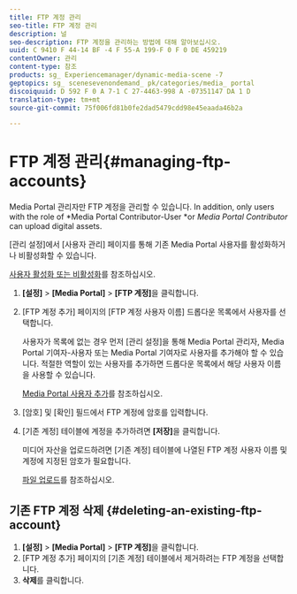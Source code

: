 ```yaml
---
title: FTP 계정 관리
seo-title: FTP 계정 관리
description: 널
seo-description: FTP 계정을 관리하는 방법에 대해 알아보십시오.
uuid: C 9410 F 44-14 BF -4 F 55-A 199-F 0 F 0 DE 459219
contentOwner: 관리
content-type: 참조
products: sg_ Experiencemanager/dynamic-media-scene -7
geptopics: sg_ scenesevenondemand_ pk/categories/media_ portal
discoiquuid: D 592 F 0 A 7-1 C 27-4463-998 A -07351147 DA 1 D
translation-type: tm+mt
source-git-commit: 75f006fd81b0fe2dad5479cdd98e45eaada46b2a

---
```



# FTP 계정 관리{#managing-ftp-accounts}

Media Portal 관리자만 FTP 계정을 관리할 수 있습니다. In addition, only users with the role of *Media Portal Contributor-User *or *Media Portal Contributor* can upload digital assets.

[관리 설정]에서 [사용자 관리] 페이지를 통해 기존 Media Portal 사용자를 활성화하거나 비활성화할 수 있습니다.

[사용자 활성화 또는 비활성화](administration-setup.md#activating_or_deactivating_users)를 참조하십시오.

1. **[설정]** &gt; **[Media Portal]** &gt; **[FTP 계정]**&#x200B;을 클릭합니다.
1. [FTP 계정 추가] 페이지의 [FTP 계정 사용자 이름] 드롭다운 목록에서 사용자를 선택합니다.

   사용자가 목록에 없는 경우 먼저 [관리 설정]을 통해 Media Portal 관리자, Media Portal 기여자-사용자 또는 Media Portal 기여자로 사용자를 추가해야 할 수 있습니다. 적절한 역할이 있는 사용자를 추가하면 드롭다운 목록에서 해당 사용자 이름을 사용할 수 있습니다.

   [Media Portal 사용자 추가](adding-media-portal-users.md#adding_a_media_portal_user)를 참조하십시오.

1. [암호] 및 [확인] 필드에서 FTP 계정에 암호를 입력합니다.
1. [기존 계정] 테이블에 계정을 추가하려면 **[저장]**&#x200B;을 클릭합니다.

   미디어 자산을 업로드하려면 [기존 계정] 테이블에 나열된 FTP 계정 사용자 이름 및 계정에 지정된 암호가 필요합니다.

   [파일 업로드](uploading-files.md#uploading_files)를 참조하십시오.

## 기존 FTP 계정 삭제 {#deleting-an-existing-ftp-account}

1. **[설정]** &gt; **[Media Portal]** &gt; **[FTP 계정]**&#x200B;을 클릭합니다.
1. [FTP 계정 추가] 페이지의 [기존 계정] 테이블에서 제거하려는 FTP 계정을 선택합니다.
1. **삭제**&#x200B;를 클릭합니다.

